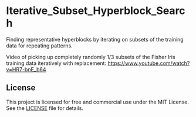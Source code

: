 # Iterative_Subset_Hyperblock_Search

Finding representative hyperblocks by iterating on subsets of the training data for repeating patterns.

Video of picking up completely randomly 1/3 subsets of the Fisher Iris training data iteratively with replacement: https://www.youtube.com/watch?v=HR7-bnE_b64

## License

This project is licensed for free and commercial use under the MIT License. See the [LICENSE](LICENSE) file for details.
